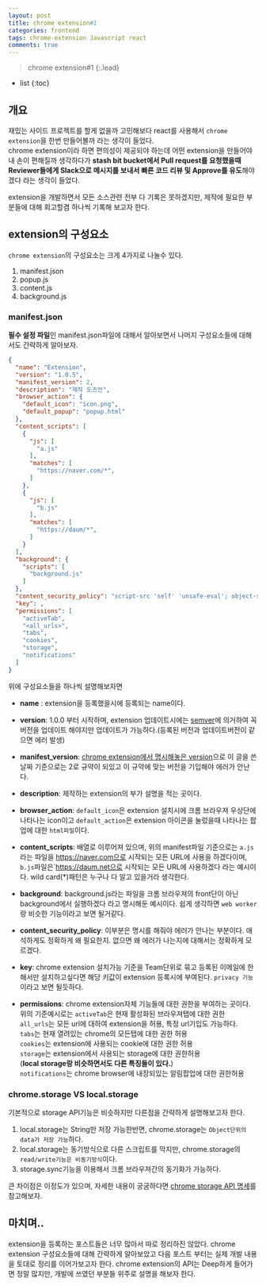 ```yaml
---
layout: post
title: chrome extension#1
categories: frontend
tags: chrome-extension Javascript react
comments: true
---
```


> chrome extension#1
{:.lead}
* list
{:toc}

## 개요

재밌는 사이드 프로젝트를 할게 없을까 고민해보다 react를 사용해서 <code>chrome extension</code>을 한번 만들어볼까 라는 생각이 들었다.  
chrome extension이라 하면 편의성이 제공되야 하는데 어떤 extension을 만들어야 내 손이 편해질까 생각하다가 **stash bit bucket에서 Pull request를 요청했을때 Reviewer들에게 Slack으로 메시지를 보내서 빠른 코드 리뷰 및 Approve를 유도**해야 겠다 라는 생각이 들었다.
  
extension을 개발하면서 모든 소스관련 전부 다 기록은 못하겠지만, 제작에 필요한 부분들에 대해 회고할겸 하나씩 기록해 보고자 한다.

## extension의 구성요소
<code>chrome extension</code>의 구성요소는 크게 4가지로 나눌수 있다.  
  
1. manifest.json
2. popup.js
3. content.js
4. background.js

### manifest.json
**필수 설정 파일**인 manifest.json파일에 대해서 알아보면서 나머지 구성요소들에 대해서도 간략하게 알아보자.  


~~~json
{
  "name": "Extension",
  "version": "1.0.5",
  "manifest_version": 2,
  "description": "제작 도즈언",
  "browser_action": {
    "default_icon": "icon.png",
    "default_popup": "popup.html"
  },
  "content_scripts": [
    {
      "js": [
        "a.js"
      ],
      "matches": [
        "https://naver.com/*",
      ]
    },
    {
      "js": [
        "b.js"
      ],
      "matches": [
        "https://daum/*",
      ]
    }
  ],
  "background": {
    "scripts": [
      "background.js"
    ]
  },
  "content_security_policy": "script-src 'self' 'unsafe-eval'; object-src 'self'",
  "key": ,
  "permissions": [
    "activeTab",
    "<all_urls>",
    "tabs",
    "cookies",
    "storage",
    "notifications"
  ]
}
~~~

위에 구성요소들을 하나씩 설명해보자면 
- **name** : extension을 등록했을시에 등록되는 name이다.
  
- **version**: 1.0.0 부터 시작하며, extension 업데이트시에는 [semver](https://semver.org/lang/ko/)에 의거하여 꼭 버전을 업데이트 해야지만 업데이트가 가능하다.(등록된 버전과 업데이트버전이 같으면 에러 발생)
  
- **manifest_version**: [chrome extension에서 명시해놓은 version](https://developer.chrome.com/extensions/manifestVersion)으로 이 글을 쓴 날짜 기준으로는 2로 규약이 되있고 이 규약에 맞는 버전을 기입해야 에러가 안난다.
  
- **description**: 제작하는 extension의 부가 설명을 적는 곳이다.
  
- **browser_action**: <code>default_icon</code>은 extension 설치시에 크롬 브라우져 우상단에 나타나는 icon이고 <code>default_action</code>은 extension 아이콘을 눌렀을때 나타나는 팝업에 대한 <code>html파일</code>이다.
  
- **content_scripts**: 배열로 이루어져 있으며, 위의 manifest파일 기준으로는 <code>a.js</code>라는 파일을 https://naver.com으로 시작되는 모든 URL에 사용을 하겠다이며, <code>b.js</code>파일은`https://daum.net으로 시작되는 모든 URL에 사용하겠다 라는 예시이다. wild card(*)패턴은 누구나 다 알고 있을거라 생각한다.
  
- **background**: background.js라는 파일을 크롬 브라우져의 front단이 아닌 background에서 실행하겠다 라고 명시해둔 예시이다. 쉽게 생각하면 <code>web worker</code>랑 비슷한 기능이라고 보면 될거같다.
  
- **content_security_policy**: 이부분은 명시를 해줘야 에러가 안나는 부분이다. 애석하게도 정확하게 왜 필요한지. 없으면 왜 에러가 나는지에 대해서는 정확하게 모르겠다.
  
- **key**: chrome extension 설치가능 기준을 Team단위로 묶고 등록된 이메일에 한해서만 설치하고싶다면 해당 키값이 extension 등록시에 부여된다. <code>privacy 기능</code>이라고 보면 될듯하다.
  
- **permissions**: chrome extension자체 기능들에 대한 권한을 부여하는 곳이다. 위의 기준예시로는 <code>activeTab</code>은 현재 활성화된 브라우져탭에 대한 권한  
<code>all_urls</code>는 모든 url에 대하여 extension을 허용, 특정 url기입도 가능하다.  
<code>tabs</code>는 현재 열려있는 chrome의 모든탭에 대한 권한 허용  
<code>cookies</code>는 extension에 사용되는 cookie에 대한 권한 허용  
<code>storage</code>는 extension에서 사용되는 storage에 대한 권한허용  
(**local storage랑 비슷하면서도 다른 특징들이 있다.**)  
<code>notifications</code>는 chrome browser에 내장되있는 알림팝업에 대한 권한허용

### chrome.storage VS local.storage
기본적으로 storage API기능은 비슷하지만 다른점을 간략하게 설명해보고자 한다.  
1. local.storage는 String만 저장 가능한반면, chrome.storage는 <code>Object단위의 data가 저장 가능</code>하다.
2. local.storage는 동기방식으로 다른 스크립트를 막지만, chrome.storage의 <code>read/write기능은 비동기방식</code>이다.
3. storage.sync기능을 이용해서 크롬 브라우져간의 동기화가 가능하다.

큰 차이점은 이정도가 있으며, 자세한 내용이 궁굼하다면 [chrome storage API 명세](https://developer.chrome.com/apps/storage)를 참고해보자.

## 마치며..
extension을 등록하는 포스트들은 너무 많아서 따로 정리하진 않았다. chrome extension 구성요소들에 대해 간략하게 알아보았고 다음 포스트 부터는 실제 개발 내용을 토대로 정리를 이어가보고자 한다. chrome extension의 API는 Deep하게 들어가면 정말 많지만, 개발에 쓰였던 부분들 위주로 설명을 해보자 한다.
